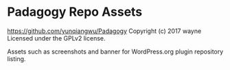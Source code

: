 # Padagogy Repo Assets #
https://github.com/yunqiangwu/Padagogy
Copyright (c) 2017 wayne
Licensed under the GPLv2 license.

Assets such as screenshots and banner for WordPress.org plugin repository listing.